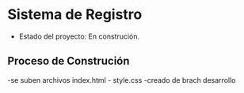 <h1>Sistema de Registro</h1>

- Estado del proyecto: En construción.

<h2>Proceso de Construción </h2>

-se suben archivos index.html - style.css
-creado de brach desarrollo

